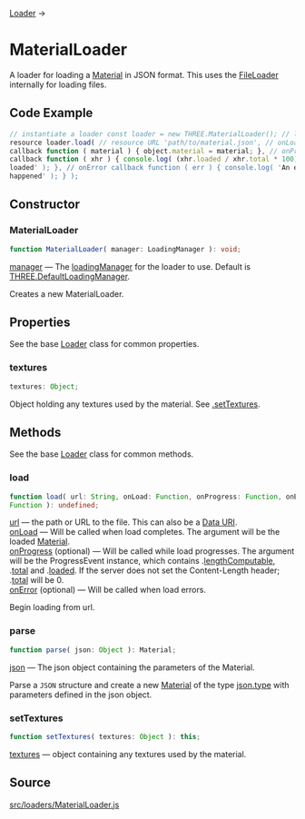 [Loader](en\loaders\Loader.html) →

# MaterialLoader

A loader for loading a [Material](en\materials\Material.html) in JSON format.
This uses the [FileLoader](en\loaders\FileLoader.html) internally for loading
files.

## Code Example

  
```ts  
// instantiate a loader const loader = new THREE.MaterialLoader(); // load a
resource loader.load( // resource URL 'path/to/material.json', // onLoad
callback function ( material ) { object.material = material; }, // onProgress
callback function ( xhr ) { console.log( (xhr.loaded / xhr.total * 100) + '%
loaded' ); }, // onError callback function ( err ) { console.log( 'An error
happened' ); } );  
```  

## Constructor

### MaterialLoader

  
  
```ts  
function MaterialLoader( manager: LoadingManager ): void;  
```  

[manager](en\loaders\managers\LoadingManager.html) — The
[loadingManager](en\loaders\managers\LoadingManager.html) for the loader to
use. Default is
[THREE.DefaultLoadingManager](en\loaders\managers\LoadingManager.html).  
  
Creates a new MaterialLoader.

## Properties

See the base [Loader](en\loaders\Loader.html) class for common properties.

### textures

  
  
```ts  
textures: Object;  
```  

Object holding any textures used by the material. See [.setTextures](#).

## Methods

See the base [Loader](en\loaders\Loader.html) class for common methods.

### load

  
  
```ts  
function load( url: String, onLoad: Function, onProgress: Function, onError:
Function ): undefined;  
```  

[url](#) — the path or URL to the file. This can also be a <a
href="https://developer.mozilla.org/en-
US/docs/Web/HTTP/Basics_of_HTTP/Data_URIs">Data URI</a>.  
[onLoad](#) — Will be called when load completes. The argument will be the
loaded [Material](en\materials\Material.html).  
[onProgress](#) (optional) — Will be called while load progresses. The
argument will be the ProgressEvent instance, which contains
.[lengthComputable](#), .[total](#) and .[loaded](#). If the server does not
set the Content-Length header; .[total](#) will be 0.  
[onError](#) (optional) — Will be called when load errors.  
  
Begin loading from url.

### parse

  
  
```ts  
function parse( json: Object ): Material;  
```  

[json](#) — The json object containing the parameters of the Material.  
  
Parse a `JSON` structure and create a new
[Material](en\materials\Material.html) of the type [json.type](#) with
parameters defined in the json object.

### setTextures

  
  
```ts  
function setTextures( textures: Object ): this;  
```  

[textures](#) — object containing any textures used by the material.

## Source

<a
href="https://github.com/mrdoob/three.js/blob/master/src/loaders/MaterialLoader.js">src/loaders/MaterialLoader.js</a>

